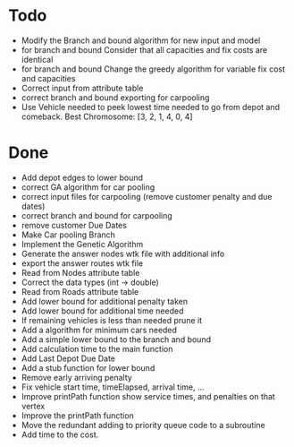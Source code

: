 # Todo
- Modify the Branch and bound algorithm for new input and model
- for branch and bound Consider that all capacities and fix costs are identical
- for branch and bound Change the greedy algorithm for variable fix cost and capacities
- Correct input from attribute table
- correct branch and bound exporting for carpooling
- Use Vehicle needed to peek lowest time needed to go from depot and comeback.
Best Chromosome: [3, 2, 1, 4, 0, 4]
# Done
- Add depot edges to lower bound
- correct GA algorithm for car pooling
- correct input files for carpooling (remove customer penalty and due dates)
- correct branch and bound for carpooling
- remove customer Due Dates
- Make Car pooling Branch
- Implement the Genetic Algorithm
- Generate the answer nodes wtk file with additional info
- export the answer routes wtk file
- Read from Nodes attribute table
- Correct the data types (int -> double)
- Read from Roads attribute table
- Add lower bound for additional penalty taken
- Add lower bound for additional time needed
- If remaining vehicles is less than needed prune it
- Add a algorithm for minimum cars needed
- Add a simple lower bound to the branch and    bound
- Add calculation time to the main function
- Add Last Depot Due Date
- Add a stub function for lower bound
- Remove early arriving penalty
- Fix vehicle start time, timeElapsed, arrival time, ...
- Improve printPath function show service times, and penalties on that vertex
- Improve the printPath function
- Move the redundant adding to priority queue code to a subroutine
- Add time to the cost.